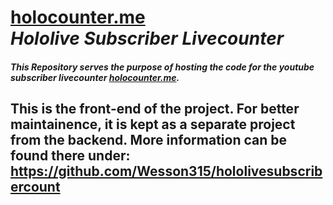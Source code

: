 # <a href="https://holocounter.me">holocounter.me</a> <br>_Hololive Subscriber Livecounter_
##### This Repository serves the purpose of hosting the code for the youtube subscriber livecounter <a href="https://holocounter.me">holocounter.me</a>.<br>

## This is the front-end of the project. For better maintainence, it is kept as a separate project from the backend. More information can be found there under: https://github.com/Wesson315/hololivesubscribercount



